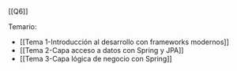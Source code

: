 [[Q6]]

Temario:
+ [[Tema 1-Introducción al desarrollo con frameworks modernos]]
+ [[Tema 2-Capa acceso a datos con Spring y JPA]]
+ [[Tema 3-Capa lógica de negocio con Spring]]